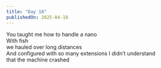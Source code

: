 ```yaml
---
title: "Day 18"
publishedOn: 2025-04-18
---
```


You taught me how to handle a nano  
With fish  
we hauled over long distances  
And configured with so many extensions I didn’t understand  
that the machine crashed
